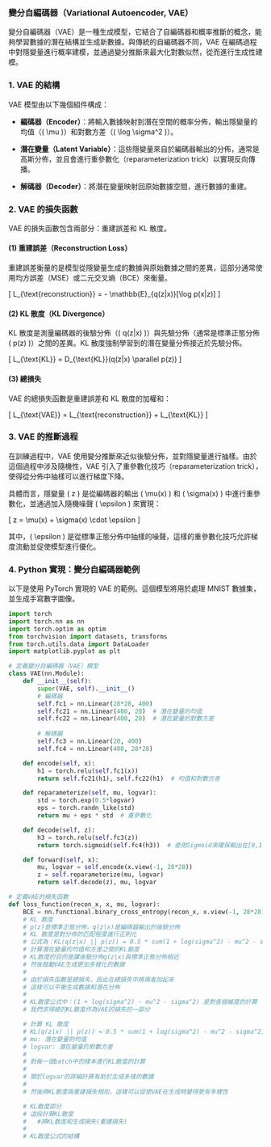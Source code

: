 ### 變分自編碼器（Variational Autoencoder, VAE）

變分自編碼器（VAE）是一種生成模型，它結合了自編碼器和概率推斷的概念，能夠學習數據的潛在結構並生成新數據。與傳統的自編碼器不同，VAE 在編碼過程中對隱變量進行概率建模，並通過變分推斷來最大化對數似然，從而進行生成性建模。

### 1. VAE 的結構

VAE 模型由以下幾個組件構成：

- **編碼器（Encoder）**：將輸入數據映射到潛在空間的概率分佈，輸出隱變量的均值（\( \mu \)）和對數方差（\( \log \sigma^2 \)）。
  
- **潛在變量（Latent Variable）**：這些隱變量來自於編碼器輸出的分佈，通常是高斯分佈，並且會進行重參數化（reparameterization trick）以實現反向傳播。

- **解碼器（Decoder）**：將潛在變量映射回原始數據空間，進行數據的重建。

### 2. VAE 的損失函數

VAE 的損失函數包含兩部分：重建誤差和 KL 散度。

#### (1) 重建誤差（Reconstruction Loss）

重建誤差衡量的是模型從隱變量生成的數據與原始數據之間的差異，這部分通常使用均方誤差（MSE）或二元交叉熵（BCE）來衡量。

\[
L_{\text{reconstruction}} = - \mathbb{E}_{q(z|x)}[\log p(x|z)]
\]

#### (2) KL 散度（KL Divergence）

KL 散度是測量編碼器的後驗分佈（\( q(z|x) \)）與先驗分佈（通常是標準正態分佈 \( p(z) \)）之間的差異。KL 散度強制學習到的潛在變量分佈接近於先驗分佈。

\[
L_{\text{KL}} = D_{\text{KL}}(q(z|x) \parallel p(z))
\]

#### (3) 總損失

VAE 的總損失函數是重建誤差和 KL 散度的加權和：

\[
L_{\text{VAE}} = L_{\text{reconstruction}} + L_{\text{KL}}
\]

### 3. VAE 的推斷過程

在訓練過程中，VAE 使用變分推斷來近似後驗分佈，並對隱變量進行抽樣。由於這個過程中涉及隨機性，VAE 引入了重參數化技巧（reparameterization trick），使得從分佈中抽樣可以進行梯度下降。

具體而言，隱變量 \( z \) 是從編碼器的輸出 \( \mu(x) \) 和 \( \sigma(x) \) 中進行重參數化，並通過加入隨機噪聲 \( \epsilon \) 來實現：

\[
z = \mu(x) + \sigma(x) \cdot \epsilon
\]

其中，\( \epsilon \) 是從標準正態分佈中抽樣的噪聲，這樣的重參數化技巧允許梯度流動並促使模型進行優化。

### 4. Python 實現：變分自編碼器範例

以下是使用 PyTorch 實現的 VAE 的範例。這個模型將用於處理 MNIST 數據集，並生成手寫數字圖像。

```python
import torch
import torch.nn as nn
import torch.optim as optim
from torchvision import datasets, transforms
from torch.utils.data import DataLoader
import matplotlib.pyplot as plt

# 定義變分自編碼器（VAE）模型
class VAE(nn.Module):
    def __init__(self):
        super(VAE, self).__init__()
        # 編碼器
        self.fc1 = nn.Linear(28*28, 400)
        self.fc21 = nn.Linear(400, 20)  # 潛在變量的均值
        self.fc22 = nn.Linear(400, 20)  # 潛在變量的對數方差
        
        # 解碼器
        self.fc3 = nn.Linear(20, 400)
        self.fc4 = nn.Linear(400, 28*28)

    def encode(self, x):
        h1 = torch.relu(self.fc1(x))
        return self.fc21(h1), self.fc22(h1)  # 均值和對數方差

    def reparameterize(self, mu, logvar):
        std = torch.exp(0.5*logvar)
        eps = torch.randn_like(std)
        return mu + eps * std  # 重參數化

    def decode(self, z):
        h3 = torch.relu(self.fc3(z))
        return torch.sigmoid(self.fc4(h3))  # 使用Sigmoid來確保輸出在[0,1]範圍內

    def forward(self, x):
        mu, logvar = self.encode(x.view(-1, 28*28))
        z = self.reparameterize(mu, logvar)
        return self.decode(z), mu, logvar

# 定義VAE的損失函數
def loss_function(recon_x, x, mu, logvar):
    BCE = nn.functional.binary_cross_entropy(recon_x, x.view(-1, 28*28), reduction='sum')
    # KL 散度
    # p(z)是標準正態分佈，q(z|x)是編碼器輸出的後驗分佈
    # KL 散度是對分佈的匹配程度進行正則化
    # 公式為：KL(q(z|x) || p(z)) = 0.5 * sum(1 + log(sigma^2) - mu^2 - sigma^2)
    # 計算潛在變量的均值和方差之間的KL散度
    # KL散度的目的是讓後驗分佈q(z|x)與標準正態分佈相近
    # 然後鼓勵VAE生成更加多樣化的數據
    # 
    # 由於損失函數是總損失，因此在總損失中將兩者加起來
    # 這樣可以平衡生成數據和潛在分佈
    # 
    # KL散度公式中：(1 + log(sigma^2) - mu^2 - sigma^2) 是對各個維度的計算
    # 我們求得總的KL散度作為VAE的損失的一部分

    # 計算 KL 散度
    # KL(q(z|x) || p(z)) = 0.5 * sum(1 + log(sigma^2) - mu^2 - sigma^2)
    # mu: 潛在變量的均值
    # logvar: 潛在變量的對數方差
    # 
    # 對每一個batch中的樣本進行KL散度的計算
    # 
    # 關於logvar的詳細計算有助於生成多樣的數據
    # 
    # 然後將KL散度與重建損失相加，這樣可以促使VAE在生成時變得更有多樣性

    # KL散度部分
    # 這段計算KL散度
    #   #將KL散度和生成損失(重建損失)
    # 
    # KL散度公式的結構